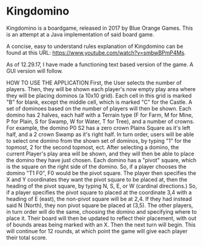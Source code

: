 # Kingdomino

Kingdomino is a boardgame, released in 2017 by Blue Orange Games. This is an attempt at a Java implementation of said board game.

A concise, easy to understand rules explanation of Kingdomino can be found at this URL: https://www.youtube.com/watch?v=smbwBPmP4Ms. 

As of 12.29.17, I have made a functioning text based version of the game. A GUI version will follow.

HOW TO USE THE APPLICATION
First, the User selects the number of players. Then, they will be shown each player's now empty play area where they will be placing dominos (a 10x10 grid). Each cell in this grid is marked "B" for blank, except the middle cell, which is marked "C" for the Castle. A set of dominoes based on the number of players will then be shown. Each domino has 2 halves, each half with a Terrain type (F for Farm, M for Mine, P for Plain, S for Swamp, W for Water, T for Tree), and a number of crowns. For example, the domino P0 S2 has a zero crown Plains Square as it's left half, and a 2 crown Swamp as it's right half.
	In turn order, users will be able to select one domino from the shown set of dominos, by typing "1" for the topmost, 2 for the second topmost, ect. After selecting a domino, the current Player's play area will be shown, and they will then be able to place the domino they have just chosen. Each domino has a "pivot" square, which is the square on the right side of the domino. So, if a player chooses the domino "T1 F0", F0 would be the pivot square. The player then specifies the X and Y coordinates they want the pivot square to be placed at, then the heading of the pivot square, by typing N, S, E, or W (cardinal directions.) So, if a player specifies the pivot square to placed at the coordinate 3,4 with a heading of E (east), the non-pivot square will be at 2,4. If they had instead said N (North), they non pivot square be placed at (3,5). The other players, in turn order will do the same, choosing the domino and specifying where to place it.  Their board will then be updated to reflect their placement, with out of bounds areas being marked with an X. Then the next turn will begin. This will continue for 12 rounds, at which point the game will give each player their total score.
